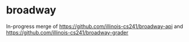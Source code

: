 # broadway
In-progress merge of https://github.com/illinois-cs241/broadway-api and https://github.com/illinois-cs241/broadway-grader
